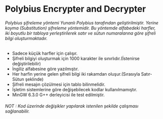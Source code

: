# Polybius Encrypter and Decrypter

###### Polybius şifreleme yöntemi Yunanlı Polybius tarafından geliştirilmiştir. Yerine koyma (Substitution) şifreleme yöntemidir. Bu yöntemde alfabedeki harfler, iki boyutlu bir tabloya yerleştirilerek satır ve sütun numaralarına göre şifreli bilgi oluşturmaktadır.

* Sadece küçük harfler için çalışır.
* Şifreli bilgiyi oluşturmak için 1000 karakter ile sınırlıdır.(İstenirse değiştirilebilir)
* İngiliz alfabesine göre yazılmıştır.
* Her harfin yerine gelen şifreli bilgi iki rakamdan oluşur.(Sırasıyla Satır-Sütun şeklinde) 
* Şifreli mesajın çözülmesi için tablo bilinmelidir.
* İşletim sistemlerine göre değişebilecek kodlar kullanılmamıştır.
* MinGW 6.3.0 G++ derleyicisi ile test edilmiştir.

###### NOT : Kod üzerinde değişikler yapılarak istenilen şekilde çalışması sağlanabilir. 